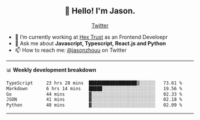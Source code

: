 <h2 align="center">👋 Hello! I'm Jason.</h2>
<p align="center">
  <a href="https://twitter.com/jasonzhouu">Twitter</a>
</p>


- 🔭 I’m currently working at [Hex Trust](https://hextrust.com/) as an Frontend Develoepr
- 💬 Ask me about **Javascript, Typescript, React.js and Python**
- 📫 How to reach me: [@jasonzhouu](https://twitter.com/jasonzhouu) on Twitter

-------

📊 **Weekly development breakdown**
<!--START_SECTION:waka-->

```txt
TypeScript     23 hrs 28 mins  ██████████████████▒░░░░░░   73.61 %
Markdown       6 hrs 14 mins   █████░░░░░░░░░░░░░░░░░░░░   19.56 %
Go             44 mins         ▓░░░░░░░░░░░░░░░░░░░░░░░░   02.33 %
JSON           41 mins         ▓░░░░░░░░░░░░░░░░░░░░░░░░   02.18 %
Python         40 mins         ▓░░░░░░░░░░░░░░░░░░░░░░░░   02.09 %
```

<!--END_SECTION:waka-->

-------
